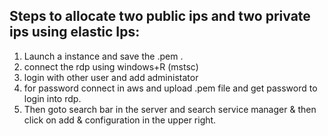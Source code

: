 ## Steps to allocate two public ips and two private ips using elastic Ips:

  1. Launch a instance and save the .pem .
  2. connect the rdp using windows+R (mstsc)
  3. login with other user and add administator <username>
  4. for password connect in aws and upload .pem file and get password to login into rdp.
  5.  Then goto search bar in the server and search service manager & then click on add & configuration in the upper right.
